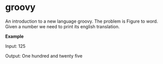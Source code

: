 # groovy

An introduction to a new language groovy. The problem is Figure to word. Given a number we need to print its english translation.

**Example**

Input:  125

Output: One hundred and twenty five
